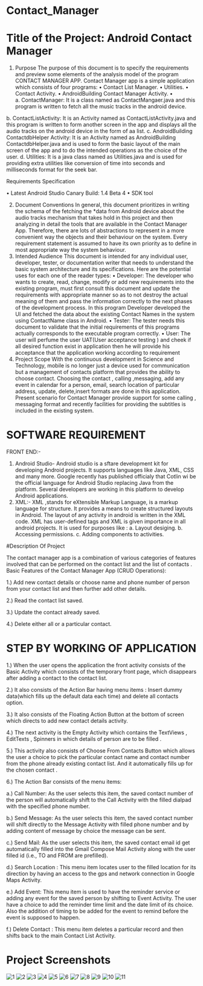 # Contact_Manager

# Title of the Project: Android Contact Manager

1.	Purpose 
The purpose of this document is to specify the requirements and preview some elements of the analysis model of the program CONTACT MANAGER APP.
Contact Manager app is a simple application which consists of four programs: 
•	Contact List Manager.
•	Utilities.
•	Contact Activity.
•	AndroidBuilding Contact Manager Activity.
•	
a.	ContactManager:
It is a class named as ContactMangaer.java and this program is written to fetch all the music tracks in the android device.

b.	ContactListActivity:
It is an Activity named as ContactListActivity.java and this program is written to form another screen in the app and displays all the audio tracks on the android device in the form of aa list.
c.	AndroidBuilding ContactdbHelper Activity:
It is an Activity named as AndroidBuilding ContactdbHelper.java and is used to form the basic layout of the main screen of the app and to do the intended operations as the choice of the user.
d.	Utilities:
It is a java class named as Utilities.java and is used for providing extra utilities like conversion of time into seconds and milliseconds format for the seek bar.

Requirements Specification

•	Latest Android Studio Canary Build: 1.4 Beta 4
•	SDK  tool

2.	Document Conventions
 In general, this document prioritizes in writing the schema of the fetching the *data from Android device about the audio tracks mechanism that takes hold in this project and then analyzing in detail the tools that are available in the Contact Manager App. Therefore, there are lots of abstractions to represent in a more convenient way the objects and their behaviour on the system. Every requirement statement is assumed to have its own priority as to define in most appropriate way the system behaviour.
3.	 Intended Audience
This document is intended for any individual user, developer, tester, or documentation writer that needs to understand the basic system architecture and its specifications. Here are the potential uses for each one of the reader types:
•	Developer:
The developer who wants to create, read, change, modify or add new requirements into the existing program, must first consult this document and update the requirements with appropriate manner so as to not destroy the actual meaning of them and pass the information correctly to the next phases of the development process. 
In this program Developer developed the UI and fetched the data about the existing Contact Names in the system using ContactName class in Android.
•	Tester: 
The tester needs this document to validate that the initial requirements of this programs actually corresponds to the executable program correctly.
•	User:
 The user will perfume the user UAT(User acceptance testing ) and cheek if all desired function exist in application  then he will provide his acceptance that the application working according to requirement 
4.	 Project Scope
With the continuous development in Science and Technology, mobile is no longer just a device used for communication but a management of contacts platform that provides the ability to choose contact. Choosing the contact , calling ,messaging, add any event in calendar for a person, email, search location of particular address, update, delete,insert formats are done in this application. Present scenario for Contact Manager provide support for some calling , messaging format and recently facilities for providing the subtitles is included in the existing system. 


# SOFTWARE  REQUIREMENT

FRONT END:- 
1.	Android Studio- Android studio is a sftare development kit for developing Android projects. It supports languages like Java, XML, CSS and many more. Google recently has published officialy that Cotlin wi be the official language for Android Studio replacing Java from the platform.
Several developers are working in this platform to develop Android applications. 
2.	XML:- XML ,stands for eXtensible Markup Language, is a markup language for structure. It provides a means to create structured layouts in Android. The layout of any activity in android is written in the XML code. XML has user-defined tags and XML is given importance in all android projects. It is used for purposes like :
a.	Layout desiging.
b.	Accessing permissions.
c.	Adding components to activities.


#Description Of Project

The contact manager app is a combination of various categories of features involved that can be performed on the contact list and the list of contacts .
Basic Features of the Contact Manager App (CRUD Operations):

1.)	Add new contact details or choose name and phone number of  person from your contact list and then further add other details.

2.)	Read the contact list saved.

3.)	Update the contact already saved.

4.)	Delete either all or a particular contact.


# STEP BY WORKING OF APPLICATION

1.)	When the user opens the application the front activity consists  of the Basic Activity which consists of the temporary front page, which disappears after adding a contact to the contact list.

2.)	It also consists of the Action Bar having menu items : Insert dummy data(which fills up the default data each time) and delete all contacts option.

3.)	It also consists of the Floating Action Button at the bottom of screen which directs to add new contact details activity.

4.)	The next activity is the Empty Activity which contains the TextViews , EditTexts , Spinners in which details of person are to be filled . 

5.)	This activity also consists of  Choose From Contacts Button which allows the user a choice to pick the particular contact name and contact number from the phone already existing contact list. And it automatically fills up for the chosen contact .

6.)	The Action Bar consists of the menu items:

a.)	Call Number: As the user selects this item, the saved contact number of the person will automatically shift to the Call Activity with the filled dialpad with the specified phone number.

b.)	Send Message: As the user selects this item, the saved contact number will shift directly to the Message Activity with filled phone number  and by adding content of message by choice the message can be sent.

c.)	Send Mail: As the user selects this item, the saved contact email id get automatically filled into the Gmail Compose Mail Activity along with the user filled id (i.e., TO and FROM are prefilled).

d.)	Search Location : This menu item locates user to the filled location for its direction by having an access to the gps and network connection in Google Maps Activity. 

e.)	Add Event: This menu item is used to have the reminder service or adding any event for the saved person by shifting to Event Activity. The user have a choice to add the reminder time limit and the date limit of its choice. Also the addition of timing to be added for the event to remind before the event is supposed to happen.

f.)	Delete Contact : This menu item deletes a particular record and then shifts back to the main Contact List Activity.

# Project Screenshots
![1](https://user-images.githubusercontent.com/63814054/81483757-314e0800-925e-11ea-9002-9c3f97aca2e3.jpg) ![2](https://user-images.githubusercontent.com/63814054/81483972-96eec400-925f-11ea-94d1-36959ed6e34f.jpg) ![3](https://user-images.githubusercontent.com/63814054/81483973-99511e00-925f-11ea-8236-9d017a940021.jpg) ![4](https://user-images.githubusercontent.com/63814054/81483976-9b1ae180-925f-11ea-975b-ffeb71e0df8a.jpg) ![5](https://user-images.githubusercontent.com/63814054/81483980-a2da8600-925f-11ea-9614-a40fb900f5bc.jpg) ![6](https://user-images.githubusercontent.com/63814054/81483984-a79f3a00-925f-11ea-8da3-39e427c2dbc4.jpg) ![7](https://user-images.githubusercontent.com/63814054/81483985-aa9a2a80-925f-11ea-8af8-7a26846abec6.jpg) ![8](https://user-images.githubusercontent.com/63814054/81483987-ad951b00-925f-11ea-8621-813130c5031d.jpg) ![9](https://user-images.githubusercontent.com/63814054/81483988-aff77500-925f-11ea-9afc-bc6bcd524df2.jpg) ![10](https://user-images.githubusercontent.com/63814054/81483989-b259cf00-925f-11ea-8fe8-fdf0d9486d40.jpg) ![11](https://user-images.githubusercontent.com/63814054/81483992-b685ec80-925f-11ea-8cce-9e922898e308.jpg)




